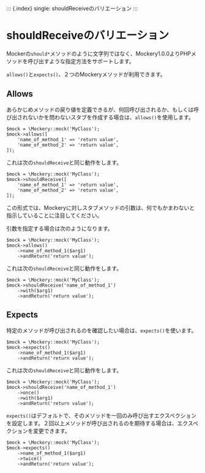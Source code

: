 ::: {.index}
single: shouldReceiveのバリエーション
:::

shouldReceiveのバリエーション
=============================

Mockerの`should*`メソッドのように文字列ではなく、Mockery1.0.0よりPHPメソッドを呼び出すような指定方法をサポートします。

`allows()`と`expects()`、２つのMockeryメソッドが利用できます。

Allows
------

あらかじめメソッドの戻り値を定義できるが、何回呼び出されるか、もしくは呼び出されないかを問わないスタブを作成する場合は、`allows()`を使用します。

``` {.php}
$mock = \Mockery::mock('MyClass');
$mock->allows([
    'name_of_method_1' => 'return value',
    'name_of_method_2' => 'return value',
]);
```

これは次の`shouldReceive`と同じ動作をします。

``` {.php}
$mock = \Mockery::mock('MyClass');
$mock->shouldReceive([
    'name_of_method_1' => 'return value',
    'name_of_method_2' => 'return value',
]);
```

この形式では、Mockeryに対しスタブメソッドの引数は、何でもかまわないと指示していることに注目してください。

引数を指定する場合は次のようになります。

``` {.php}
$mock = \Mockery::mock('MyClass');
$mock->allows()
    ->name_of_method_1($arg1)
    ->andReturn('return value');
```

これは次の`shouldReceive`と同じ動作をします。

``` {.php}
$mock = \Mockery::mock('MyClass');
$mock->shouldReceive('name_of_method_1')
    ->with($arg1)
    ->andReturn('return value');
```

Expects
-------

特定のメソッドが呼び出されるのを確認したい場合は、`expects()`を使います。

``` {.php}
$mock = \Mockery::mock('MyClass');
$mock->expects()
    ->name_of_method_1($arg1)
    ->andReturn('return value');
```

これは次の`shouldReceive`と同じ動作をします。

``` {.php}
$mock = \Mockery::mock('MyClass');
$mock->shouldReceive('name_of_method_1')
    ->once()
    ->with($arg1)
    ->andReturn('return value');
```

`expects()`はデフォルトで、そのメソッドを一回のみ呼び出すエクスペクションを設定します。２回以上メソッドが呼び出されるのを期待する場合は、エクスペクションを変更できます。

``` {.php}
$mock = \Mockery::mock('MyClass');
$mock->expects()
    ->name_of_method_1($arg1)
    ->twice()
    ->andReturn('return value');
```

